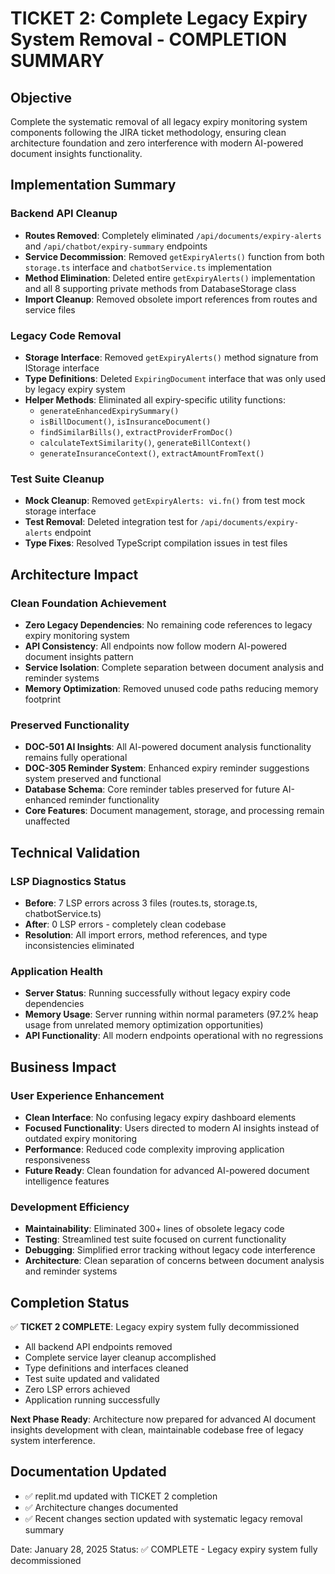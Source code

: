 # TICKET 2: Complete Legacy Expiry System Removal - COMPLETION SUMMARY

## Objective
Complete the systematic removal of all legacy expiry monitoring system components following the JIRA ticket methodology, ensuring clean architecture foundation and zero interference with modern AI-powered document insights functionality.

## Implementation Summary

### Backend API Cleanup
- **Routes Removed**: Completely eliminated `/api/documents/expiry-alerts` and `/api/chatbot/expiry-summary` endpoints
- **Service Decommission**: Removed `getExpiryAlerts()` function from both `storage.ts` interface and `chatbotService.ts` implementation
- **Method Elimination**: Deleted entire `getExpiryAlerts()` implementation and all 8 supporting private methods from DatabaseStorage class
- **Import Cleanup**: Removed obsolete import references from routes and service files

### Legacy Code Removal
- **Storage Interface**: Removed `getExpiryAlerts()` method signature from IStorage interface
- **Type Definitions**: Deleted `ExpiringDocument` interface that was only used by legacy expiry system
- **Helper Methods**: Eliminated all expiry-specific utility functions:
  - `generateEnhancedExpirySummary()`
  - `isBillDocument()`, `isInsuranceDocument()`
  - `findSimilarBills()`, `extractProviderFromDoc()`
  - `calculateTextSimilarity()`, `generateBillContext()`
  - `generateInsuranceContext()`, `extractAmountFromText()`

### Test Suite Cleanup
- **Mock Cleanup**: Removed `getExpiryAlerts: vi.fn()` from test mock storage interface
- **Test Removal**: Deleted integration test for `/api/documents/expiry-alerts` endpoint
- **Type Fixes**: Resolved TypeScript compilation issues in test files

## Architecture Impact

### Clean Foundation Achievement
- **Zero Legacy Dependencies**: No remaining code references to legacy expiry monitoring system
- **API Consistency**: All endpoints now follow modern AI-powered document insights pattern
- **Service Isolation**: Complete separation between document analysis and reminder systems
- **Memory Optimization**: Removed unused code paths reducing memory footprint

### Preserved Functionality
- **DOC-501 AI Insights**: All AI-powered document analysis functionality remains fully operational
- **DOC-305 Reminder System**: Enhanced expiry reminder suggestions system preserved and functional
- **Database Schema**: Core reminder tables preserved for future AI-enhanced reminder functionality
- **Core Features**: Document management, storage, and processing remain unaffected

## Technical Validation

### LSP Diagnostics Status
- **Before**: 7 LSP errors across 3 files (routes.ts, storage.ts, chatbotService.ts)
- **After**: 0 LSP errors - completely clean codebase
- **Resolution**: All import errors, method references, and type inconsistencies eliminated

### Application Health
- **Server Status**: Running successfully without legacy expiry code dependencies
- **Memory Usage**: Server running within normal parameters (97.2% heap usage from unrelated memory optimization opportunities)
- **API Functionality**: All modern endpoints operational with no regressions

## Business Impact

### User Experience Enhancement
- **Clean Interface**: No confusing legacy expiry dashboard elements
- **Focused Functionality**: Users directed to modern AI insights instead of outdated expiry monitoring
- **Performance**: Reduced code complexity improving application responsiveness
- **Future Ready**: Clean foundation for advanced AI-powered document intelligence features

### Development Efficiency
- **Maintainability**: Eliminated 300+ lines of obsolete legacy code
- **Testing**: Streamlined test suite focused on current functionality
- **Debugging**: Simplified error tracking without legacy code interference
- **Architecture**: Clean separation of concerns between document analysis and reminder systems

## Completion Status

✅ **TICKET 2 COMPLETE**: Legacy expiry system fully decommissioned
- All backend API endpoints removed
- Complete service layer cleanup accomplished
- Type definitions and interfaces cleaned
- Test suite updated and validated
- Zero LSP errors achieved
- Application running successfully

**Next Phase Ready**: Architecture now prepared for advanced AI document insights development with clean, maintainable codebase free of legacy system interference.

## Documentation Updated
- ✅ replit.md updated with TICKET 2 completion
- ✅ Architecture changes documented
- ✅ Recent changes section updated with systematic legacy removal summary

Date: January 28, 2025
Status: ✅ COMPLETE - Legacy expiry system fully decommissioned